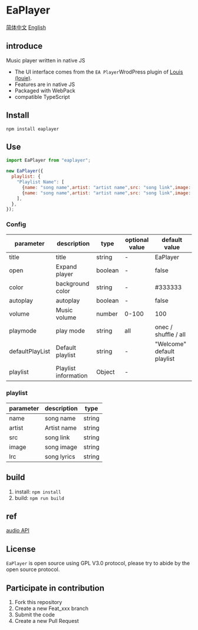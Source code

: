# EaPlayer

[简体中文](README.zh.md) [English](README.md)

## introduce

Music player written in native JS

- The UI interface comes from the `EA Player`WrodPress plugin of [Louis (louie)](https://www.cssplus.org/).
- Features are in native JS
- Packaged with WebPack
- compatible TypeScript

## Install

`npm install eaplayer`

## Use

```JavaScript
import EaPlayer from "eaplayer";

new EaPlayer({
  playlist: {
    "Playlist Name": [
      {name: "song name",artist: "artist name",src: "song link",image: "song picture",lrc: "lyric link"},
      {name: "song name",artist: "artist name",src: "song link",image: "song picture",lrc: "lyric link"},
    ],
  },
});
```

### Config

| parameter       | description          | type    | optional value | default value              |
| --------------- | -------------------- | ------- | -------------- | -------------------------- |
| title           | title                | string  | -              | EaPlayer                   |
| open            | Expand player        | boolean | -              | false                      |
| color           | background color     | string  | -              | #333333                    |
| autoplay        | autoplay             | boolean | -              | false                      |
| volume          | Music volume         | number  | 0-100          | 100                        |
| playmode        | play mode            | string  | all            | onec / shuffle / all       |
| defaultPlayList | Default playlist     | string  | -              | "Welcome" default playlist |
| playlist        | Playlist information | Object  | -              |                            |

### playlist

| parameter | description | type   |
| --------- | ----------- | ------ |
| name      | song name   | string |
| artist    | Artist name | string |
| src       | song link   | string |
| image     | song image  | string |
| lrc       | song lyrics | string |

## build

1. install: `npm install`
2. build: `npm run build`

## ref

[audio API](https://www.zhangxinxu.com/wordpress/2019/07/html-audio-api-guide/)

## License

`EaPlayer` is open source using GPL V3.0 protocol, please try to abide by the open source protocol.

## Participate in contribution

1. Fork this repository
2. Create a new Feat_xxx branch
3. Submit the code
4. Create a new Pull Request
